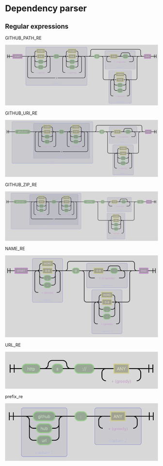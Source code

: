 # Dependency parser

## Regular expressions

GITHUB_PATH_RE

![](../.gitbook/assets/GITHUB_PATH_RE.png)

GITHUB_URI_RE

![](../.gitbook/assets/GITHUB_URI_RE.png)

GITHUB_ZIP_RE

![](../.gitbook/assets/GITHUB_ZIP_RE.png)

NAME_RE

![](../.gitbook/assets/NAME_RE.png)

URL_RE

![](../.gitbook/assets/URL_RE.png)

prefix_re

![](../.gitbook/assets/prefix_re%20%281%29.png)
